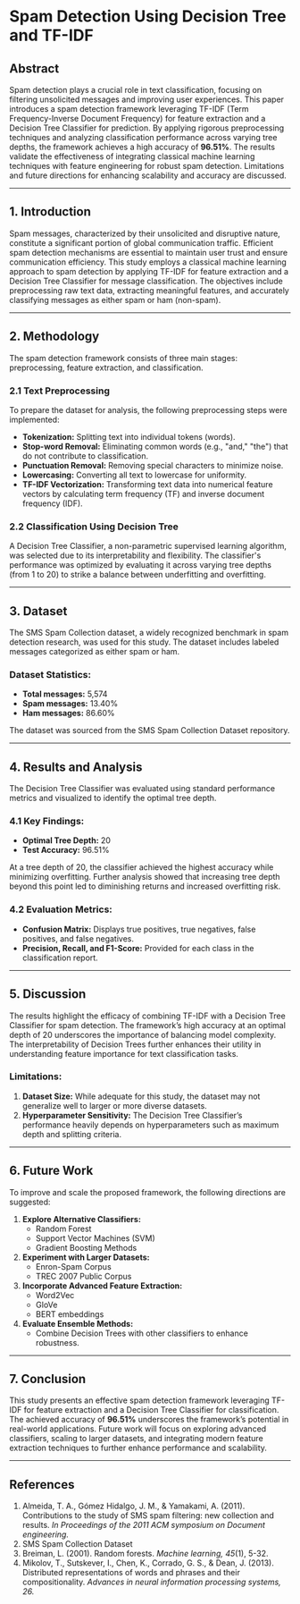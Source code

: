 # Spam Detection Using Decision Tree and TF-IDF

## Abstract

Spam detection plays a crucial role in text classification, focusing on filtering unsolicited messages and improving user experiences. This paper introduces a spam detection framework leveraging TF-IDF (Term Frequency-Inverse Document Frequency) for feature extraction and a Decision Tree Classifier for prediction. By applying rigorous preprocessing techniques and analyzing classification performance across varying tree depths, the framework achieves a high accuracy of **96.51%**. The results validate the effectiveness of integrating classical machine learning techniques with feature engineering for robust spam detection. Limitations and future directions for enhancing scalability and accuracy are discussed.

---

## 1. Introduction

Spam messages, characterized by their unsolicited and disruptive nature, constitute a significant portion of global communication traffic. Efficient spam detection mechanisms are essential to maintain user trust and ensure communication efficiency. This study employs a classical machine learning approach to spam detection by applying TF-IDF for feature extraction and a Decision Tree Classifier for message classification. The objectives include preprocessing raw text data, extracting meaningful features, and accurately classifying messages as either spam or ham (non-spam).

---

## 2. Methodology

The spam detection framework consists of three main stages: preprocessing, feature extraction, and classification.

### 2.1 Text Preprocessing

To prepare the dataset for analysis, the following preprocessing steps were implemented:
- **Tokenization:** Splitting text into individual tokens (words).
- **Stop-word Removal:** Eliminating common words (e.g., "and," "the") that do not contribute to classification.
- **Punctuation Removal:** Removing special characters to minimize noise.
- **Lowercasing:** Converting all text to lowercase for uniformity.
- **TF-IDF Vectorization:** Transforming text data into numerical feature vectors by calculating term frequency (TF) and inverse document frequency (IDF).

### 2.2 Classification Using Decision Tree

A Decision Tree Classifier, a non-parametric supervised learning algorithm, was selected due to its interpretability and flexibility. The classifier's performance was optimized by evaluating it across varying tree depths (from 1 to 20) to strike a balance between underfitting and overfitting.

---

## 3. Dataset

The SMS Spam Collection dataset, a widely recognized benchmark in spam detection research, was used for this study. The dataset includes labeled messages categorized as either spam or ham.

### Dataset Statistics:
- **Total messages:** 5,574
- **Spam messages:** 13.40%
- **Ham messages:** 86.60%

The dataset was sourced from the SMS Spam Collection Dataset repository.

---

## 4. Results and Analysis

The Decision Tree Classifier was evaluated using standard performance metrics and visualized to identify the optimal tree depth.

### 4.1 Key Findings:
- **Optimal Tree Depth:** 20
- **Test Accuracy:** 96.51%

At a tree depth of 20, the classifier achieved the highest accuracy while minimizing overfitting. Further analysis showed that increasing tree depth beyond this point led to diminishing returns and increased overfitting risk.

### 4.2 Evaluation Metrics:
- **Confusion Matrix:** Displays true positives, true negatives, false positives, and false negatives.
- **Precision, Recall, and F1-Score:** Provided for each class in the classification report.

---

## 5. Discussion

The results highlight the efficacy of combining TF-IDF with a Decision Tree Classifier for spam detection. The framework’s high accuracy at an optimal depth of 20 underscores the importance of balancing model complexity. The interpretability of Decision Trees further enhances their utility in understanding feature importance for text classification tasks.

### Limitations:
1. **Dataset Size:** While adequate for this study, the dataset may not generalize well to larger or more diverse datasets.
2. **Hyperparameter Sensitivity:** The Decision Tree Classifier’s performance heavily depends on hyperparameters such as maximum depth and splitting criteria.

---

## 6. Future Work

To improve and scale the proposed framework, the following directions are suggested:

1. **Explore Alternative Classifiers:**
   - Random Forest
   - Support Vector Machines (SVM)
   - Gradient Boosting Methods
2. **Experiment with Larger Datasets:**
   - Enron-Spam Corpus
   - TREC 2007 Public Corpus
3. **Incorporate Advanced Feature Extraction:**
   - Word2Vec
   - GloVe
   - BERT embeddings
4. **Evaluate Ensemble Methods:**
   - Combine Decision Trees with other classifiers to enhance robustness.

---

## 7. Conclusion

This study presents an effective spam detection framework leveraging TF-IDF for feature extraction and a Decision Tree Classifier for classification. The achieved accuracy of **96.51%** underscores the framework’s potential in real-world applications. Future work will focus on exploring advanced classifiers, scaling to larger datasets, and integrating modern feature extraction techniques to further enhance performance and scalability.

---

## References

1. Almeida, T. A., Gómez Hidalgo, J. M., & Yamakami, A. (2011). Contributions to the study of SMS spam filtering: new collection and results. *In Proceedings of the 2011 ACM symposium on Document engineering.*
2. SMS Spam Collection Dataset
3. Breiman, L. (2001). Random forests. *Machine learning, 45*(1), 5-32.
4. Mikolov, T., Sutskever, I., Chen, K., Corrado, G. S., & Dean, J. (2013). Distributed representations of words and phrases and their compositionality. *Advances in neural information processing systems, 26.*
